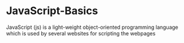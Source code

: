 # JavaScript-Basics
JavaScript (js) is a light-weight object-oriented programming language which is used by several websites for scripting the webpages
